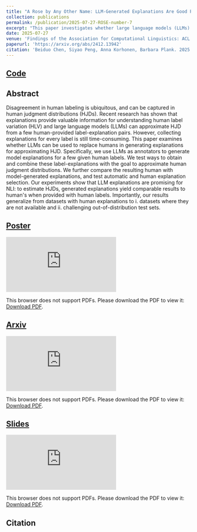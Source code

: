 ```yaml
---
title: "A Rose by Any Other Name: LLM-Generated Explanations Are Good Proxies for Human Explanations to Collect Label Distributions on NLI"
collection: publications
permalink: /publication/2025-07-27-ROSE-number-7
excerpt: "This paper investigates whether large language models (LLMs) can generate explanations that effectively approximate human judgment distributions (HJDs) in natural language inference (NLI). By replacing human-written explanations with LLM-generated ones for a small set of human labels, the study finds that model explanations can match human performance in estimating HJDs, even on datasets lacking human explanations and in out-of-distribution settings."
date: 2025-07-27
venue: 'Findings of the Association for Computational Linguistics: ACL 2025'
paperurl: 'https://arxiv.org/abs/2412.13942'
citation: 'Beiduo Chen, Siyao Peng, Anna Korhonen, Barbara Plank. 2025. A Rose by Any Other Name: LLM-Generated Explanations Are Good Proxies for Human Explanations to Collect Label Distributions on NLI. In Findings of the Association for Computational Linguistics: ACL 2025, Vienna, Austria. Association for Computational Linguistics.'
---
```


## [Code](https://github.com/mainlp/MJD-Estimator/)

## Abstract
Disagreement in human labeling is ubiquitous, and can be captured in human judgment distributions (HJDs). Recent research has shown that explanations provide valuable information for understanding human label variation (HLV) and large language models (LLMs) can approximate HJD from a few human-provided label-explanation pairs. However, collecting explanations for every label is still time-consuming. This paper examines whether LLMs can be used to replace humans in generating explanations for approximating HJD. Specifically, we use LLMs as annotators to generate model explanations for a few given human labels. We test ways to obtain and combine these label-explanations with the goal to approximate human judgment distributions. We further compare the resulting human with model-generated explanations, and test automatic and human explanation selection. Our experiments show that LLM explanations are promising for NLI: to estimate HJDs, generated explanations yield comparable results to human's when provided with human labels. Importantly, our results generalize from datasets with human explanations to i. datasets where they are not available and ii. challenging out-of-distribution test sets.

## [Poster](https://mckysse.github.io/files/ACL2025_ROSE_poster.pdf)
<object data="https://mckysse.github.io/files/ACL2025_ROSE_poster.pdf" type="application/pdf" width="900px" height="900px">
    <embed src="https://mckysse.github.io/files/ACL2025_ROSE_poster.pdf">
        <p>This browser does not support PDFs. Please download the PDF to view it: <a href="https://mckysse.github.io/files/ACL2025_ROSE_poster.pdf">Download PDF</a>.</p>
    </embed>
</object>


## [Arxiv](https://arxiv.org/pdf/2412.13942)
<object data="https://arxiv.org/pdf/2412.13942" type="application/pdf" width="900px" height="900px">
    <embed src="https://arxiv.org/pdf/2412.13942">
        <p>This browser does not support PDFs. Please download the PDF to view it: <a href="https://arxiv.org/pdf/2412.13942">Download PDF</a>.</p>
    </embed>
</object>


## [Slides](https://mckysse.github.io/files/ACL2025_ROSE_slides.pdf)
<object data="https://mckysse.github.io/files/ACL2025_ROSE_slides" type="application/pdf" width="900px" height="900px">
    <embed src="https://mckysse.github.io/files/ACL2025_ROSE_slides">
        <p>This browser does not support PDFs. Please download the PDF to view it: <a href="https://mckysse.github.io/files/ACL2025_ROSE_slides">Download PDF</a>.</p>
    </embed>
</object>

## Citation
